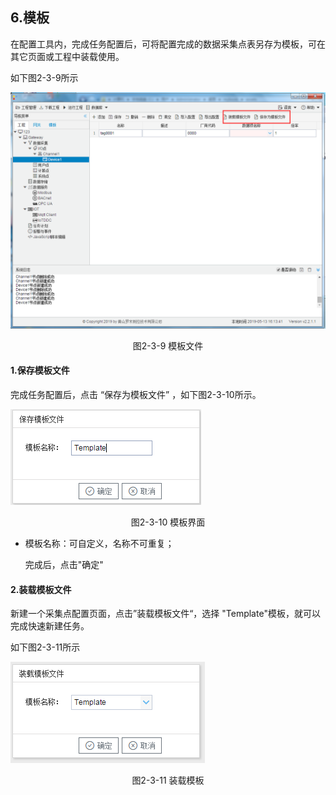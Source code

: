 ## 6.模板

在配置工具内，完成任务配置后，可将配置完成的数据采集点表另存为模板，可在其它页面或工程中装载使用。

如下图2-3-9所示

![1557128472581](../../assets/模板文件.png)

<center>图2-3-9 模板文件</center>

#### 1.保存模板文件

完成任务配置后，点击 “保存为模板文件” ，如下图2-3-10所示。

![1557128472581](../../assets/模板保存.png)

<center>图2-3-10 模板界面</center>

- 模板名称：可自定义，名称不可重复；

  完成后，点击"确定"

#### 2.装载模板文件

新建一个采集点配置页面，点击”装载模板文件“，选择 "Template"模板，就可以完成快速新建任务。

如下图2-3-11所示

![](../../assets/装载模板.png)



<center>图2-3-11 装载模板</center>

